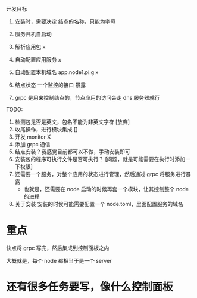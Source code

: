 开发目标

1. 安装时，需要决定 结点的名称，只能为字母

1. 服务开机自启动
1. 解析应用包 x
1. 自动配置应用服务 x
1. 自动配置本机域名 app.node1.pi.g x
1. 结点状态 一个监控的接口 暴露
1. grpc 是用来控制结点的，节点应用的访问会走 dns 服务器就行

TODO:

1. 检测包是否是英文，包名不能为非英文字符 [放弃]
2. 收尾操作，进行模块集成 []
3. 开发 monitor X
4. 添加 grpc 通信
5. 结点安装 ? 我感觉目前都可以不做，手动安装即可
6. 安装包的程序可执行文件是否可执行？ [问题，就是可能需要在执行时添加一下权限]
7. 还需要一个服务，对整个应用的状态进行管理，然后通过 grpc 将服务进行暴露
   - 也就是，还需要在 node 启动的时候再套一个模块，让其控制整个 node 的进程
8. 关于安装
   安装的时候可能需要配置一个 node.toml，里面配置服务的域名

# 重点

快点将 grpc 写完，然后集成到控制面板之内

大概就是，每个 node 都相当于是一个 server

# 还有很多任务要写，像什么控制面板
